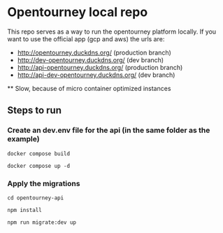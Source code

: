 # Opentourney local repo

This repo serves as a way to run the opentourney platform locally. If you want to use the official app (gcp and aws) the urls are:

- http://opentourney.duckdns.org/ (production branch)
- http://dev-opentourney.duckdns.org/ (dev branch)
- http://api-opentourney.duckdns.org/ (production branch)
- http://api-dev-opentourney.duckdns.org/ (dev branch)

** Slow, because of micro container optimized instances

## Steps to run

### Create an dev.env file for the api (in the same folder as the example)

`docker compose build`

`docker compose up -d`

### Apply the migrations

`cd opentourney-api`

`npm install`

`npm run migrate:dev up`




